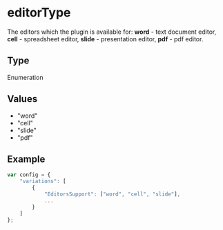 # editorType

The editors which the plugin is available for:**word** - text document editor,**cell** - spreadsheet editor,**slide** - presentation editor,**pdf** - pdf editor.

## Type

Enumeration

## Values

- "word"
- "cell"
- "slide"
- "pdf"


## Example

```javascript
var config = {
    "variations": [
        {
            "EditorsSupport": ["word", "cell", "slide"],
            ...
        }
    ]
};
```
